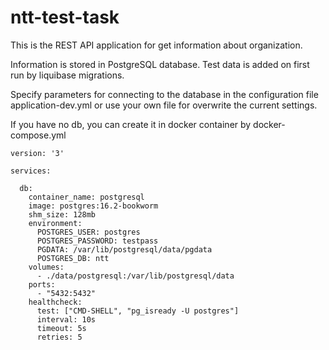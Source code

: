 # ntt-test-task

This is the REST API application for get information about organization.

Information is stored in PostgreSQL database.
Test data is added on first run by liquibase migrations.

Specify parameters for connecting to the database in the configuration file application-dev.yml
or use your own file for overwrite the current settings.


If you have no db, you can create it in docker container by docker-compose.yml
```
version: '3'

services:
  
  db:
    container_name: postgresql
    image: postgres:16.2-bookworm
    shm_size: 128mb
    environment:
      POSTGRES_USER: postgres
      POSTGRES_PASSWORD: testpass
      PGDATA: /var/lib/postgresql/data/pgdata
      POSTGRES_DB: ntt
    volumes:
      - ./data/postgresql:/var/lib/postgresql/data
    ports:
      - "5432:5432"
    healthcheck:
      test: ["CMD-SHELL", "pg_isready -U postgres"]
      interval: 10s
      timeout: 5s
      retries: 5

```